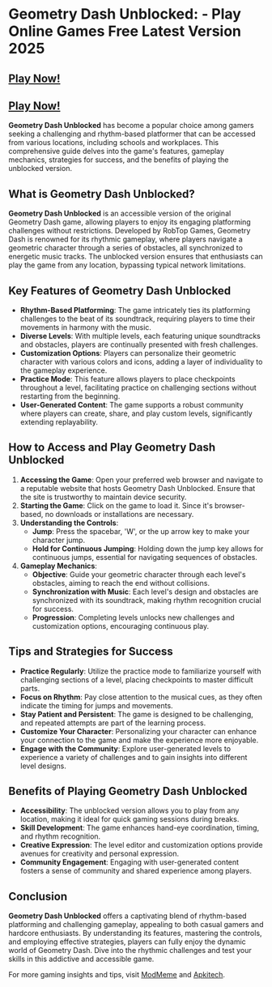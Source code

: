 # Geometry Dash Unblocked: - Play Online Games Free Latest Version 2025

## [Play Now!](https://modmeme.com/)

## [Play Now!](https://apkitech.com/)

**Geometry Dash Unblocked** has become a popular choice among gamers seeking a challenging and rhythm-based platformer that can be accessed from various locations, including schools and workplaces. This comprehensive guide delves into the game's features, gameplay mechanics, strategies for success, and the benefits of playing the unblocked version.

## What is Geometry Dash Unblocked?

**Geometry Dash Unblocked** is an accessible version of the original Geometry Dash game, allowing players to enjoy its engaging platforming challenges without restrictions. Developed by RobTop Games, Geometry Dash is renowned for its rhythmic gameplay, where players navigate a geometric character through a series of obstacles, all synchronized to energetic music tracks. The unblocked version ensures that enthusiasts can play the game from any location, bypassing typical network limitations.

## Key Features of Geometry Dash Unblocked

- **Rhythm-Based Platforming**: The game intricately ties its platforming challenges to the beat of its soundtrack, requiring players to time their movements in harmony with the music.
- **Diverse Levels**: With multiple levels, each featuring unique soundtracks and obstacles, players are continually presented with fresh challenges.
- **Customization Options**: Players can personalize their geometric character with various colors and icons, adding a layer of individuality to the gameplay experience.
- **Practice Mode**: This feature allows players to place checkpoints throughout a level, facilitating practice on challenging sections without restarting from the beginning.
- **User-Generated Content**: The game supports a robust community where players can create, share, and play custom levels, significantly extending replayability.

## How to Access and Play Geometry Dash Unblocked

1. **Accessing the Game**: Open your preferred web browser and navigate to a reputable website that hosts Geometry Dash Unblocked. Ensure that the site is trustworthy to maintain device security.
2. **Starting the Game**: Click on the game to load it. Since it's browser-based, no downloads or installations are necessary.
3. **Understanding the Controls**:
   - **Jump**: Press the spacebar, 'W', or the up arrow key to make your character jump.
   - **Hold for Continuous Jumping**: Holding down the jump key allows for continuous jumps, essential for navigating sequences of obstacles.
4. **Gameplay Mechanics**:
   - **Objective**: Guide your geometric character through each level's obstacles, aiming to reach the end without collisions.
   - **Synchronization with Music**: Each level's design and obstacles are synchronized with its soundtrack, making rhythm recognition crucial for success.
   - **Progression**: Completing levels unlocks new challenges and customization options, encouraging continuous play.

## Tips and Strategies for Success

- **Practice Regularly**: Utilize the practice mode to familiarize yourself with challenging sections of a level, placing checkpoints to master difficult parts.
- **Focus on Rhythm**: Pay close attention to the musical cues, as they often indicate the timing for jumps and movements.
- **Stay Patient and Persistent**: The game is designed to be challenging, and repeated attempts are part of the learning process.
- **Customize Your Character**: Personalizing your character can enhance your connection to the game and make the experience more enjoyable.
- **Engage with the Community**: Explore user-generated levels to experience a variety of challenges and to gain insights into different level designs.

## Benefits of Playing Geometry Dash Unblocked

- **Accessibility**: The unblocked version allows you to play from any location, making it ideal for quick gaming sessions during breaks.
- **Skill Development**: The game enhances hand-eye coordination, timing, and rhythm recognition.
- **Creative Expression**: The level editor and customization options provide avenues for creativity and personal expression.
- **Community Engagement**: Engaging with user-generated content fosters a sense of community and shared experience among players.

## Conclusion

**Geometry Dash Unblocked** offers a captivating blend of rhythm-based platforming and challenging gameplay, appealing to both casual gamers and hardcore enthusiasts. By understanding its features, mastering the controls, and employing effective strategies, players can fully enjoy the dynamic world of Geometry Dash. Dive into the rhythmic challenges and test your skills in this addictive and accessible game.

For more gaming insights and tips, visit [ModMeme](https://modmeme.com/) and [Apkitech](https://apkitech.com/).
